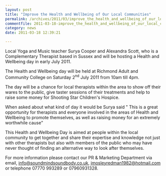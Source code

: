 ```yaml
---
layout: post
title: "Improve the Health and Wellbeing of Our Local Communities"
permalink: /archives/2011/03/improve_the_health_and_wellbeing_of_our_local_comm.html
commentfile: 2011-03-18-improve_the_health_and_wellbeing_of_our_local_comm
category: news
date: 2011-03-18 12:39:21

---
```


Local Yoga and Music teacher Surya Cooper and Alexandra Scott, who is a Complementary Therapist based in Sussex and will be hosting a Health and Wellbeing day in early July 2011.

The Health and Wellbeing day will be held at Richmond Adult and Community College on Saturday 2<sup>nd</sup> July 2011 from 10am till 4pm.

The day will be a chance for local therapists within the area to show off their wares to the public, give taster sessions of their treatments and help to raise some money for Shooting Star Children's Hospice.

When asked about what kind of day it would be Surya said " This is a great opportunity for therapists and everyone involved in the areas of Health and Wellbeing to promote themselves, as well as raising money for an extremely worthwhile cause"

This Health and Wellbeing Day is aimed at people within the local community to get together and share their expertise and knowledge not just with other therapists but also with members of the public who may have never thought of finding an alternative way to look after themselves.

For more information please contact our PR & Marketing Department via email, <info@soundmindsoundbody.co.uk>, <jmosleyredman1982@hotmail.com> or telephone 07770 993289 or 07960931328.
